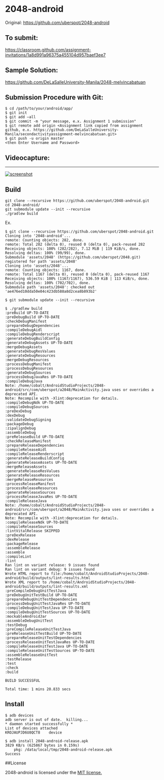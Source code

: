 2048-android
============

Original: https://github.com/uberspot/2048-android

## To submit:

https://classroom.github.com/assignment-invitations/1a8d991a96375a455104d957baef3ee7 

## Sample Solution:

https://github.com/DeLaSalleUniversity-Manila/2048-melvincabatuan

## Submission Procedure with Git: 

```shell
$ cd /path/to/your/android/app/
$ git init
$ git add –all
$ git commit -m "your message, e.x. Assignment 1 submission"
$ git remote add origin <Assignment link copied from assignment github, e.x. https://github.com/DeLaSalleUniversity-Manila/secondactivityassignment-melvincabatuan.git>
$ git push -u origin master
<then Enter Username and Password>
```
 
 ## Videocapture:
-----------
[![screenshot](screenshot_001.png)](https://youtu.be/EUCsB4HbWwI)

 

## Build

    git clone --recursive https://github.com/uberspot/2048-android.git
    cd 2048-android/
    git submodule update --init --recursive
    ./gradlew build
    
Ex.
```shell
$ git clone --recursive https://github.com/uberspot/2048-android.git
Cloning into '2048-android'...
remote: Counting objects: 282, done.
remote: Total 282 (delta 0), reused 0 (delta 0), pack-reused 282
Receiving objects: 100% (282/282), 7.12 MiB | 119 KiB/s, done.
Resolving deltas: 100% (99/99), done.
Submodule 'assets/2048' (https://github.com/uberspot/2048.git) registered for path 'assets/2048'
Cloning into 'assets/2048'...
remote: Counting objects: 1167, done.
remote: Total 1167 (delta 0), reused 0 (delta 0), pack-reused 1167
Receiving objects: 100% (1167/1167), 536.59 KiB | 113 KiB/s, done.
Resolving deltas: 100% (702/702), done.
Submodule path 'assets/2048': checked out 'ae476ed10dda50e04c423db588a8d2cea8b893b2'

$ git submodule update --init --recursive

$ ./gradlew build
:preBuild UP-TO-DATE
:preDebugBuild UP-TO-DATE
:checkDebugManifest
:prepareDebugDependencies
:compileDebugAidl
:compileDebugRenderscript
:generateDebugBuildConfig
:generateDebugAssets UP-TO-DATE
:mergeDebugAssets
:generateDebugResValues
:generateDebugResources
:mergeDebugResources
:processDebugManifest
:processDebugResources
:generateDebugSources
:processDebugJavaRes UP-TO-DATE
:compileDebugJava
Note: /home/cobalt/AndroidStudioProjects/2048-android/src/com/uberspot/a2048/MainActivity.java uses or overrides a deprecated API.
Note: Recompile with -Xlint:deprecation for details.
:compileDebugNdk UP-TO-DATE
:compileDebugSources
:preDexDebug
:dexDebug
:validateDebugSigning
:packageDebug
:zipalignDebug
:assembleDebug
:preReleaseBuild UP-TO-DATE
:checkReleaseManifest
:prepareReleaseDependencies
:compileReleaseAidl
:compileReleaseRenderscript
:generateReleaseBuildConfig
:generateReleaseAssets UP-TO-DATE
:mergeReleaseAssets
:generateReleaseResValues
:generateReleaseResources
:mergeReleaseResources
:processReleaseManifest
:processReleaseResources
:generateReleaseSources
:processReleaseJavaRes UP-TO-DATE
:compileReleaseJava
Note: /home/cobalt/AndroidStudioProjects/2048-android/src/com/uberspot/a2048/MainActivity.java uses or overrides a deprecated API.
Note: Recompile with -Xlint:deprecation for details.
:compileReleaseNdk UP-TO-DATE
:compileReleaseSources
:lintVitalRelease SKIPPED
:preDexRelease
:dexRelease
:packageRelease
:assembleRelease
:assemble
:compileLint
:lint
Ran lint on variant release: 9 issues found
Ran lint on variant debug: 9 issues found
Wrote HTML report to file:/home/cobalt/AndroidStudioProjects/2048-android/build/outputs/lint-results.html
Wrote XML report to /home/cobalt/AndroidStudioProjects/2048-android/build/outputs/lint-results.xml
:preCompileDebugUnitTestJava
:preDebugUnitTestBuild UP-TO-DATE
:prepareDebugUnitTestDependencies
:processDebugUnitTestJavaRes UP-TO-DATE
:compileDebugUnitTestJava UP-TO-DATE
:compileDebugUnitTestSources UP-TO-DATE
:mockableAndroidJar
:assembleDebugUnitTest
:testDebug
:preCompileReleaseUnitTestJava
:preReleaseUnitTestBuild UP-TO-DATE
:prepareReleaseUnitTestDependencies
:processReleaseUnitTestJavaRes UP-TO-DATE
:compileReleaseUnitTestJava UP-TO-DATE
:compileReleaseUnitTestSources UP-TO-DATE
:assembleReleaseUnitTest
:testRelease
:test
:check
:build

BUILD SUCCESSFUL

Total time: 1 mins 20.833 secs
```

## Install

```shell
$ adb devices
adb server is out of date.  killing...
* daemon started successfully *
List of devices attached 
KROJAUPJD6U8QCT8	device

$ adb install 2048-android-release.apk
3829 KB/s (625867 bytes in 0.159s)
	pkg: /data/local/tmp/2048-android-release.apk
Success
```



##License

2048-android is licensed under the [MIT license.](https://github.com/uberspot/2048-android/blob/master/LICENSE)
